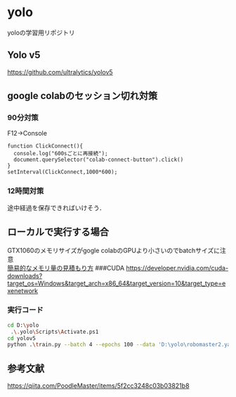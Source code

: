 # yolo
yoloの学習用リポジトリ

## Yolo v5
https://github.com/ultralytics/yolov5

## google colabのセッション切れ対策
### 90分対策
F12→Console
```
function ClickConnect(){
  console.log("600sごとに再接続");
  document.querySelector("colab-connect-button").click()
}
setInterval(ClickConnect,1000*600);
```
### 12時間対策
途中経過を保存できればいけそう．

## ローカルで実行する場合
GTX1060のメモリサイズがgogle colabのGPUより小さいのでbatchサイズに注意  
[簡易的なメモリ量の見積もり方](https://nori-life-log.com/nn%E3%81%AE%E5%AD%A6%E7%BF%92%E3%81%A7%E5%BF%85%E8%A6%81%E3%81%AAgpu%E3%83%A1%E3%83%A2%E3%83%AA%E3%82%92%E7%AE%97%E5%87%BA%E3%81%99%E3%82%8B)
###CUDA
https://developer.nvidia.com/cuda-downloads?target_os=Windows&target_arch=x86_64&target_version=10&target_type=exenetwork
### 実行コード
```bash
cd D:\yolo
 .\.yolo\Scripts\Activate.ps1
cd yolov5
python .\train.py --batch 4 --epochs 100 --data 'D:\yolo\robomaster2.yaml' --name robomaster
```

## 参考文献
https://qiita.com/PoodleMaster/items/5f2cc3248c03b03821b8
